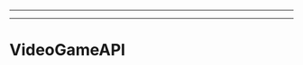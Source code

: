 ----------------------------------------------------------------------------------
-------------------------------------------------------
# VideoGameAPI
